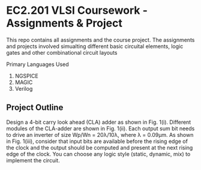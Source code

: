 # EC2.201 VLSI Coursework - Assignments & Project

This repo contains all assignments and the course project. The assignments and projects involved simualting different basic circuital elements, logic gates and other combinational circuit layouts

Primary Languages Used
1. NGSPICE
2. MAGIC
2. Verilog

## Project Outline
Design a 4-bit carry look ahead (CLA) adder as shown in Fig. 1(i). Different modules of the CLA-adder are shown in Fig. 1(ii). Each output sum bit needs to drive an inverter of size Wp/Wn = 20λ/10λ, where λ = 0.09μm. As shown in Fig. 1(iii), consider that input bits are available before the rising edge of the clock and the output should be computed and present at the next rising edge of the clock. You can choose any logic style (static, dynamic, mix) to implement the circuit.

<p align="center">

</p>